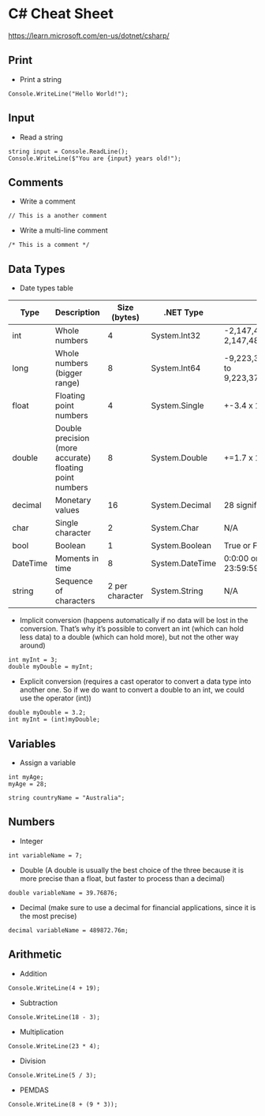 # C# Cheat Sheet

https://learn.microsoft.com/en-us/dotnet/csharp/

## Print

- Print a string

```
Console.WriteLine("Hello World!");
```

## Input

- Read a string

```
string input = Console.ReadLine();
Console.WriteLine($"You are {input} years old!");
```

## Comments

- Write a comment

```
// This is a another comment
```

- Write a multi-line comment

```
/* This is a comment */
```

## Data Types

- Date types table

| Type | Description | Size (bytes) | .NET Type | Range |
|------|-------------|--------------|-----------|-------|
| int | Whole numbers | 4 | System.Int32 | -2,147,483,648 to 2,147,483,647 |
| long | Whole numbers (bigger range) | 8 | System.Int64 | -9,223,372,036,854,775,808 to 9,223,372,036,854,775,807 |
| float | Floating point numbers | 4 | System.Single | +-3.4 x 10^38 |
| double | Double precision (more accurate) floating point numbers | 8 | System.Double | +=1.7 x 10^308 |
| decimal | Monetary values | 16 | System.Decimal | 28 significant figures |
| char | Single character | 2 | System.Char | N/A |
| bool | Boolean | 1 | System.Boolean | True or False |
| DateTime | Moments in time | 8 | System.DateTime | 0:0:00 on 01/01/0001 to 23:59:59 on 12/31/9999 |
| string | Sequence of characters | 2 per character | System.String | N/A |

- Implicit conversion (happens automatically if no data will be lost in the conversion. That’s why it’s possible to convert an int (which can hold less data) to a double (which can hold more), but not the other way around)

```
int myInt = 3;
double myDouble = myInt;
```

- Explicit conversion (requires a cast operator to convert a data type into another one. So if we do want to convert a double to an int, we could use the operator (int))

```
double myDouble = 3.2;
int myInt = (int)myDouble;
```

## Variables

- Assign a variable

```
int myAge;
myAge = 28;

string countryName = "Australia";
```

## Numbers

- Integer

```
int variableName = 7;
```

- Double (A double is usually the best choice of the three because it is more precise than a float, but faster to process than a decimal)

```
double variableName = 39.76876;
```

- Decimal (make sure to use a decimal for financial applications, since it is the most precise)

```
decimal variableName = 489872.76m;
```

## Arithmetic

- Addition

```
Console.WriteLine(4 + 19);
```

- Subtraction

```
Console.WriteLine(18 - 3);
```

- Multiplication

```
Console.WriteLine(23 * 4);
```

- Division

```
Console.WriteLine(5 / 3);
```

- PEMDAS

```
Console.WriteLine(8 + (9 * 3));
```
